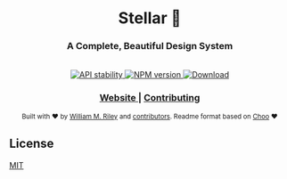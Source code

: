 <h1 align="center">Stellar 🌌</h1>
<h3 align="center">A Complete, Beautiful Design System</h3>

<br />

<div align="center">
  <!-- Stability -->
  <a href="https://nodejs.org/api/documentation.html#documentation_stability_index">
    <img src="https://img.shields.io/badge/stability-experimental-orange.svg?style=flat-square"
      alt="API stability" />
  </a>
  <!-- NPM version -->
  <a href="https://npmjs.org/package/@stellar-design/core">
    <img src="https://img.shields.io/npm/v/@stellar-design/core.svg?style=flat-square"
      alt="NPM version" />
  </a>
  <!-- Build Status -->
  <!-- 
  <a href="https://travis-ci.org/choojs/choo">
    <img src="https://img.shields.io/travis/choojs/choo/master.svg?style=flat-square"
      alt="Build Status" />
  </a>
  -->
  <!-- Test Coverage -->
  <!-- 
  <a href="https://codecov.io/github/choojs/choo">
    <img src="https://img.shields.io/codecov/c/github/choojs/choo/master.svg?style=flat-square"
      alt="Test Coverage" />
  </a>
  -->
  <!-- Downloads -->
  <a href="https://npmjs.org/package/@stellar-design/core">
    <img src="https://img.shields.io/npm/dt/@stellar-design/core.svg?style=flat-square"
      alt="Download" />
  </a>
</div>

<div align="center">
  <h3>
    <a href="https://stellar.desi/gn">
      Website
    </a>
    <!--
    <span> | </span>
      <a href="https://stellar.desi/gn/guide">
        Guide
      </a>
    -->
    <span> | </span>
    <!-- <a href="https://github.com/trainyard/choo-cli"> -->
    <!--   CLI -->
    <!-- </a> -->
    <!-- <span> | </span> -->
    <a href="https://github.com/splitinfinities/Stellar/blob/master/.github/CONTRIBUTING.md">
      Contributing
    </a>
  </h3>
</div>

<div align="center">
  <sub>Built with ❤︎ by
  <a href="https://twitter.com/splitinfinities">William M. Riley</a> and
  <a href="https://github.com/splitinfinities/Stellar/graphs/contributors">contributors</a>. 
  Readme format based on <a href="https://github.com/choo/choojs">Choo</a> ❤︎
</div>

## License
[MIT](https://tldrlegal.com/license/mit-license)
